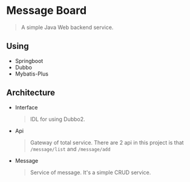 # Message Board

> A simple Java Web backend service.

## Using

- Springboot
- Dubbo
- Mybatis-Plus

## Architecture

- Interface
  > IDL for using Dubbo2.
- Api
  > Gateway of total service. There are 2 api in this project is that `/message/list` and `/message/add` 
- Message
  > Service of message. It's a simple CRUD service.
